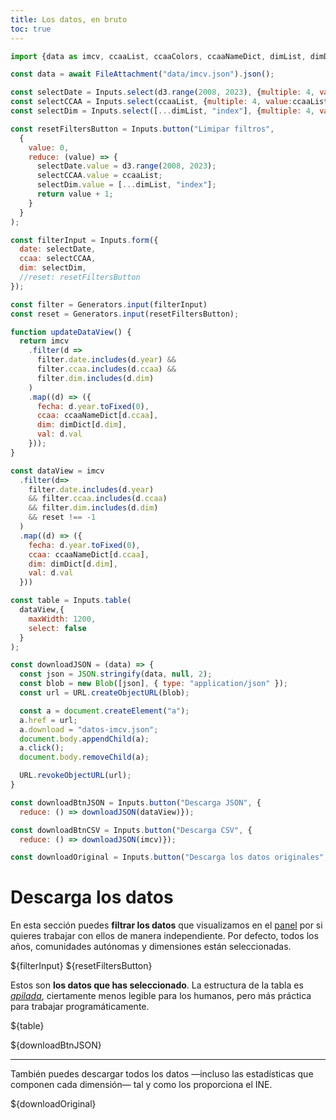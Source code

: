 ```yaml
---
title: Los datos, en bruto
toc: true
---
```


```js
import {data as imcv, ccaaList, ccaaColors, ccaaNameDict, dimList, dimDict, yearTexts} from "./data/consts.js";

const data = await FileAttachment("data/imcv.json").json();

const selectDate = Inputs.select(d3.range(2008, 2023), {multiple: 4, value: d3.range(2008, 2023), label: "Selecciona los años", format: d=> d.toFixed(0)});
const selectCCAA = Inputs.select(ccaaList, {multiple: 4, value:ccaaList, label: "Selecciona las comunidades autónomas", format: d=> ccaaNameDict[d]});
const selectDim = Inputs.select([...dimList, "index"], {multiple: 4, value:[...dimList, "index"], label: "Selecciona las dimensiones", format: d=> dimDict[d]});
```

```js
const resetFiltersButton = Inputs.button("Limipar filtros", 
  { 
    value: 0, 
    reduce: (value) => {
      selectDate.value = d3.range(2008, 2023);  
      selectCCAA.value = ccaaList;             
      selectDim.value = [...dimList, "index"];  
      return value + 1;
    } 
  }
);
```

```js
const filterInput = Inputs.form({
  date: selectDate,
  ccaa: selectCCAA,
  dim: selectDim,
  //reset: resetFiltersButton
}); 
```

```js
const filter = Generators.input(filterInput)
const reset = Generators.input(resetFiltersButton);
```

```js
function updateDataView() {
  return imcv
    .filter(d => 
      filter.date.includes(d.year) &&
      filter.ccaa.includes(d.ccaa) &&
      filter.dim.includes(d.dim)
    )
    .map((d) => ({
      fecha: d.year.toFixed(0),
      ccaa: ccaaNameDict[d.ccaa],
      dim: dimDict[d.dim],
      val: d.val
    }));
}
```

```js
const dataView = imcv
  .filter(d=> 
    filter.date.includes(d.year)
    && filter.ccaa.includes(d.ccaa)
    && filter.dim.includes(d.dim)
    && reset !== -1
  )
  .map((d) => ({
    fecha: d.year.toFixed(0),
    ccaa: ccaaNameDict[d.ccaa],
    dim: dimDict[d.dim],
    val: d.val
  }))

const table = Inputs.table(
  dataView,{
    maxWidth: 1200,
    select: false
  }
);
```


```js
const downloadJSON = (data) => {
  const json = JSON.stringify(data, null, 2);
  const blob = new Blob([json], { type: "application/json" });
  const url = URL.createObjectURL(blob);

  const a = document.createElement("a");
  a.href = url;
  a.download = "datos-imcv.json";
  document.body.appendChild(a);
  a.click();
  document.body.removeChild(a);

  URL.revokeObjectURL(url);
}

const downloadBtnJSON = Inputs.button("Descarga JSON", {
  reduce: () => downloadJSON(dataView)});

const downloadBtnCSV = Inputs.button("Descarga CSV", {
  reduce: () => downloadJSON(imcv)});

const downloadOriginal = Inputs.button("Descarga los datos originales", {reduce: () => window.location.href = "https://www.ine.es/experimental/imcv/datos_calidad_vida_multi.xlsx", })

```

# Descarga los datos

En esta sección puedes **filtrar los datos** que visualizamos en el [panel](imcv-dashboard) por si quieres trabajar con ellos de manera independiente. Por defecto, todos los años, comunidades autónomas y dimensiones están seleccionadas.

${filterInput}
${resetFiltersButton}

Estos son **los datos que has seleccionado**. La estructura de la tabla es *[apilada](https://en.wikipedia.org/wiki/Wide_and_narrow_data)*, ciertamente menos legible para los humanos, pero más práctica para trabajar programáticamente.

<div class="grid">
${table}
</div>

${downloadBtnJSON}

---

También puedes descargar todos los datos —incluso las estadísticas que componen cada dimensión— tal y como los proporciona el INE.

${downloadOriginal}

<style>
  form {
    margin-bottom: .5rem!important;
  }
</style>